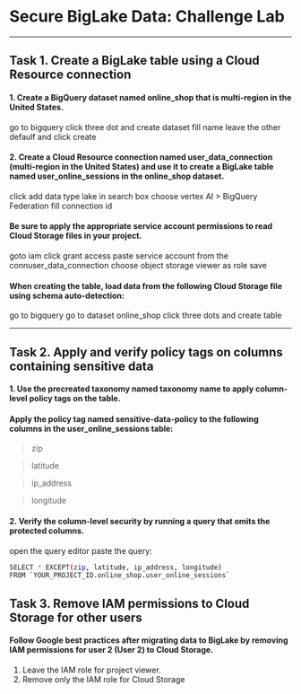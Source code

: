 # Secure BigLake Data: Challenge Lab

---

## Task 1. Create a BigLake table using a Cloud Resource connection

#### 1. Create a BigQuery dataset named online_shop that is multi-region in the United States.

go to bigquery
click three dot and create dataset
fill name
leave the other defaulf and click create

#### 2. Create a Cloud Resource connection named user_data_connection (multi-region in the United States) and use it to create a BigLake table named user_online_sessions in the online_shop dataset.

click add data
type lake in search box
choose vertex AI > BigQuery Federation
fill connection id

#### Be sure to apply the appropriate service account permissions to read Cloud Storage files in your project.

goto iam
click grant access
paste service account from the connuser_data_connection
choose object storage viewer as role
save

#### When creating the table, load data from the following Cloud Storage file using schema auto-detection:

go to bigquery
go to dataset online_shop
click three dots and create table

---

## Task 2. Apply and verify policy tags on columns containing sensitive data

#### 1. Use the precreated taxonomy named taxonomy name to apply column-level policy tags on the table.

#### Apply the policy tag named sensitive-data-policy to the following columns in the user_online_sessions table:

> zip

> latitude

> ip_address

> longitude

#### 2. Verify the column-level security by running a query that omits the protected columns.

open the query editor
paste the query:

```bash
SELECT * EXCEPT(zip, latitude, ip_address, longitude)
FROM `YOUR_PROJECT_ID.online_shop.user_online_sessions`
```

## Task 3. Remove IAM permissions to Cloud Storage for other users

#### Follow Google best practices after migrating data to BigLake by removing IAM permissions for user 2 (User 2) to Cloud Storage.

1. Leave the IAM role for project viewer.
2. Remove only the IAM role for Cloud Storage
